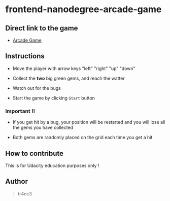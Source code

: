 # frontend-nanodegree-arcade-game


## Direct link to the game

* [Arcade Game](https://tranc3me.github.io/Arcade-game/)

## Instructions

* Move the player with arrow keys "left" "right" "up" "down"

* Collect the **two** big green gems, and reach the watter

* Watch out for the bugs

* Start the game by clicking `Start` button

### Important !!

* If you get hit by a bug, your position will be restarted and you will lose all the gems you have collected

* Both gems are randomly placed on the grid each time you get a hit

## How to contribute

This is for Udacity education purposes only !

## Author

> tr4nc3
